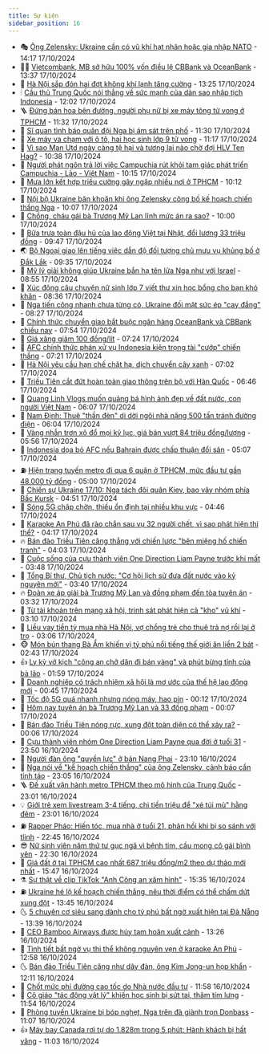 ```yaml
---
title: Sự kiện
sidebar_position: 16
---
```


<!-- dantri-su-kien:START -->
- 🎭 [Ông Zelensky: Ukraine cần có vũ khí hạt nhân hoặc gia nhập NATO](https://dantri.com.vn/the-gioi/ong-zelensky-ukraine-can-co-vu-khi-hat-nhan-hoac-gia-nhap-nato-20241017211356700.htm) - 14:17 17/10/2024
- 👨‍🏫 [Vietcombank, MB sở hữu 100% vốn điều lệ CBBank và OceanBank](https://dantri.com.vn/kinh-doanh/vietcombank-mb-so-huu-100-von-dieu-le-cbbank-va-oceanbank-20241017201630252.htm) - 13:37 17/10/2024
- 🌮 [Hà Nội sắp đón hai đợt không khí lạnh tăng cường](https://dantri.com.vn/xa-hoi/ha-noi-sap-don-hai-dot-khong-khi-lanh-tang-cuong-20241017200816603.htm) - 13:25 17/10/2024
- 🕯 [Cầu thủ Trung Quốc nói thẳng về sức mạnh của dàn sao nhập tịch Indonesia](https://dantri.com.vn/the-thao/cau-thu-trung-quoc-noi-thang-ve-suc-manh-cua-dan-sao-nhap-tich-indonesia-20241017184833931.htm) - 12:02 17/10/2024
- 🪜 [Đứng bán hoa bên đường, người phụ nữ bị xe máy tông tử vong ở TPHCM](https://dantri.com.vn/xa-hoi/dung-ban-hoa-ben-duong-nguoi-phu-nu-bi-xe-may-tong-tu-vong-o-tphcm-20241017173637709.htm) - 11:32 17/10/2024
- 🐘 [Sĩ quan tình báo quân đội Nga bị ám sát trên phố](https://dantri.com.vn/the-gioi/si-quan-tinh-bao-quan-doi-nga-bi-am-sat-tren-pho-20241017182617343.htm) - 11:30 17/10/2024
- 🤔 [Xe máy va chạm với ô tô, hai học sinh lớp 9 tử vong](https://dantri.com.vn/xa-hoi/xe-may-va-cham-voi-o-to-hai-hoc-sinh-lop-9-tu-vong-20241017180835838.htm) - 11:17 17/10/2024
- 🧠 [Vì sao Man Utd ngày càng tệ hại và tương lai nào chờ đợi HLV Ten Hag?](https://dantri.com.vn/the-thao/vi-sao-man-utd-ngay-cang-te-hai-va-tuong-lai-nao-cho-doi-hlv-ten-hag-20241017152252786.htm) - 10:38 17/10/2024
- 📝 [Người phát ngôn trả lời việc Campuchia rút khỏi tam giác phát triển Campuchia - Lào - Việt Nam](https://dantri.com.vn/xa-hoi/nguoi-phat-ngon-tra-loi-viec-campuchia-rut-khoi-tam-giac-phat-trien-campuchia-lao-viet-nam-20241017164859202.htm) - 10:15 17/10/2024
- 🦏 [Mưa lớn kết hợp triều cường gây ngập nhiều nơi ở TPHCM](https://dantri.com.vn/xa-hoi/mua-lon-ket-hop-trieu-cuong-gay-ngap-nhieu-noi-o-tphcm-20241017171220450.htm) - 10:12 17/10/2024
- 🥰 [Nội bộ Ukraine băn khoăn khi ông Zelensky công bố kế hoạch chiến thắng Nga](https://dantri.com.vn/the-gioi/noi-bo-ukraine-ban-khoan-khi-ong-zelensky-cong-bo-ke-hoach-chien-thang-nga-20241017162858568.htm) - 10:07 17/10/2024
- 🤗 [Chồng, cháu gái bà Trương Mỹ Lan lĩnh mức án ra sao?](https://dantri.com.vn/phap-luat/chong-chau-gai-ba-truong-my-lan-linh-muc-an-ra-sao-20240927132657223.htm) - 10:00 17/10/2024
- 🌈 [Bữa trưa toàn đậu hũ của lao động Việt tại Nhật, đổi lương 33 triệu đồng](https://dantri.com.vn/lao-dong-viec-lam/bua-trua-toan-dau-hu-cua-lao-dong-viet-tai-nhat-doi-luong-33-trieu-dong-20241017130554172.htm) - 09:47 17/10/2024
- 🌏 [Bộ Ngoại giao lên tiếng việc dẫn độ đối tượng chủ mưu vụ khủng bố ở Đắk Lắk](https://dantri.com.vn/xa-hoi/bo-ngoai-giao-len-tieng-viec-dan-do-doi-tuong-chu-muu-vu-khung-bo-o-dak-lak-20241017162429471.htm) - 09:35 17/10/2024
- 💄 [Mỹ lý giải không giúp Ukraine bắn hạ tên lửa Nga như với Israel](https://dantri.com.vn/the-gioi/my-ly-giai-khong-giup-ukraine-ban-ha-ten-lua-nga-nhu-voi-israel-20241017152707613.htm) - 08:55 17/10/2024
- 👺 [Xúc động câu chuyện nữ sinh lớp 7 viết thư xin học bổng cho bạn khó khăn](https://dantri.com.vn/giao-duc/xuc-dong-cau-chuyen-nu-sinh-lop-7-viet-thu-xin-hoc-bong-cho-ban-kho-khan-20241017151139255.htm) - 08:36 17/10/2024
- 👹 [Nga tiến công nhanh chưa từng có, Ukraine đối mặt sức ép &quot;cay đắng&quot;](https://dantri.com.vn/the-gioi/nga-tien-cong-nhanh-chua-tung-co-ukraine-doi-mat-suc-ep-cay-dang-20241017151502179.htm) - 08:27 17/10/2024
- 🌊 [Chính thức chuyển giao bắt buộc ngân hàng OceanBank và CBBank chiều nay](https://dantri.com.vn/kinh-doanh/chinh-thuc-chuyen-giao-bat-buoc-ngan-hang-oceanbank-va-cbbank-chieu-nay-20241017144655188.htm) - 07:54 17/10/2024
- 🤠 [Giá xăng giảm 100 đồng/lít](https://dantri.com.vn/kinh-doanh/gia-xang-giam-100-donglit-20241017142337669.htm) - 07:24 17/10/2024
- 🎊 [AFC chính thức phán xử vụ Indonesia kiện trọng tài &quot;cướp&quot; chiến thắng](https://dantri.com.vn/the-thao/afc-chinh-thuc-phan-xu-vu-indonesia-kien-trong-tai-cuop-chien-thang-20241017142117887.htm) - 07:21 17/10/2024
- 🐘 [Hà Nội yêu cầu hạn chế chặt hạ, dịch chuyển cây xanh](https://dantri.com.vn/xa-hoi/ha-noi-yeu-cau-han-che-chat-ha-dich-chuyen-cay-xanh-20241017135819993.htm) - 07:02 17/10/2024
- 💂 [Triều Tiên cắt đứt hoàn toàn giao thông trên bộ với Hàn Quốc](https://dantri.com.vn/the-gioi/trieu-tien-cat-dut-hoan-toan-giao-thong-tren-bo-voi-han-quoc-20241017133842179.htm) - 06:46 17/10/2024
- 👹 [Quang Linh Vlogs muốn quảng bá hình ảnh đẹp về đất nước, con người Việt Nam](https://dantri.com.vn/xa-hoi/quang-linh-vlogs-muon-quang-ba-hinh-anh-dep-ve-dat-nuoc-con-nguoi-viet-nam-20241017124648589.htm) - 06:07 17/10/2024
- 🦒 [Nam Định: Thuê &quot;thần đèn&quot; di dời ngôi nhà nặng 500 tấn tránh đường điện](https://dantri.com.vn/doi-song/nam-dinh-thue-than-den-di-doi-ngoi-nha-nang-500-tan-tranh-duong-dien-20241017122703250.htm) - 06:04 17/10/2024
- 🗽 [Vàng nhẫn trơn xô đổ mọi kỷ lục, giá bán vượt 84 triệu đồng/lượng](https://dantri.com.vn/kinh-doanh/vang-nhan-tron-xo-do-moi-ky-luc-gia-ban-vuot-84-trieu-dongluong-20241017071117901.htm) - 05:56 17/10/2024
- 💄 [Indonesia dọa bỏ AFC nếu Bahrain được chấp thuận đổi sân](https://dantri.com.vn/the-thao/indonesia-doa-bo-afc-neu-bahrain-duoc-chap-thuan-doi-san-20241017120806106.htm) - 05:07 17/10/2024
- ⛽️ [Hiện trạng tuyến metro đi qua 6 quận ở TPHCM, mức đầu tư gần 48.000 tỷ đồng](https://dantri.com.vn/xa-hoi/hien-trang-tuyen-metro-di-qua-6-quan-o-tphcm-muc-dau-tu-gan-48000-ty-dong-20241015184320512.htm) - 05:00 17/10/2024
- 🥷 [Chiến sự Ukraine 17/10: Nga tách đôi quân Kiev, bao vây nhóm phía Bắc Kursk](https://dantri.com.vn/the-gioi/chien-su-ukraine-1710-nga-tach-doi-quan-kiev-bao-vay-nhom-phia-bac-kursk-20241017104512172.htm) - 04:51 17/10/2024
- 🤖 [Sóng 5G chập chờn, thiếu ổn định tại nhiều khu vực](https://dantri.com.vn/suc-manh-so/song-5g-chap-chon-thieu-on-dinh-tai-nhieu-khu-vuc-20241017111617332.htm) - 04:46 17/10/2024
- 🌊 [Karaoke An Phú đã rào chắn sau vụ 32 người chết, vì sao phát hiện thi thể?](https://dantri.com.vn/phap-luat/karaoke-an-phu-da-rao-chan-sau-vu-32-nguoi-chet-vi-sao-phat-hien-thi-the-20241017104826358.htm) - 04:17 17/10/2024
- 🔥 [Bán đảo Triều Tiên căng thẳng với chiến lược &quot;bên miệng hố chiến tranh&quot;](https://dantri.com.vn/the-gioi/ban-dao-trieu-tien-cang-thang-voi-chien-luoc-ben-mieng-ho-chien-tranh-20241017093200896.htm) - 04:03 17/10/2024
- 🦏 [Cuộc sống của cựu thành viên One Direction Liam Payne trước khi mất](https://dantri.com.vn/giai-tri/cuoc-song-cua-cuu-thanh-vien-one-direction-liam-payne-truoc-khi-mat-20241017100403003.htm) - 03:48 17/10/2024
- 🐘 [Tổng Bí thư, Chủ tịch nước: &quot;Cơ hội lịch sử đưa đất nước vào kỷ nguyên mới&quot;](https://dantri.com.vn/xa-hoi/tong-bi-thu-chu-tich-nuoc-co-hoi-lich-su-dua-dat-nuoc-vao-ky-nguyen-moi-20241017090520189.htm) - 03:40 17/10/2024
- 🔥 [Đoàn xe áp giải bà Trương Mỹ Lan và đồng phạm đến tòa tuyên án](https://dantri.com.vn/phap-luat/doan-xe-ap-giai-ba-truong-my-lan-va-dong-pham-den-toa-tuyen-an-20241017091106690.htm) - 03:32 17/10/2024
- 💼 [Từ tài khoản trên mạng xã hội, trinh sát phát hiện cả &quot;kho&quot; vũ khí](https://dantri.com.vn/xa-hoi/tu-tai-khoan-tren-mang-xa-hoi-trinh-sat-phat-hien-ca-kho-vu-khi-20241017094457673.htm) - 03:10 17/10/2024
- 🚀 [Liều vay tiền tỷ mua nhà Hà Nội, vợ chồng trẻ cho thuê trả nợ rồi lại ở trọ](https://dantri.com.vn/doi-song/lieu-vay-tien-ty-mua-nha-ha-noi-vo-chong-tre-cho-thue-tra-no-roi-lai-o-tro-20241013164657216.htm) - 03:06 17/10/2024
- 🐵 [Món bún thang Bà Ẩm khiến vị tỷ phú nổi tiếng thế giới ăn liền 2 bát](https://dantri.com.vn/du-lich/mon-bun-thang-ba-am-khien-vi-ty-phu-noi-tieng-the-gioi-an-lien-2-bat-20241016145522147.htm) - 02:43 17/10/2024
- 👍 [Ly kỳ vở kịch &quot;công an chở dân đi bán vàng&quot; và phút bừng tỉnh của bà lão](https://dantri.com.vn/phap-luat/ly-ky-vo-kich-cong-an-cho-dan-di-ban-vang-va-phut-bung-tinh-cua-ba-lao-20241016221832112.htm) - 01:59 17/10/2024
- 🚦 [Doanh nghiệp có trách nhiệm xã hội là mơ ước của thế hệ lao động mới](https://dantri.com.vn/lao-dong-viec-lam/doanh-nghiep-co-trach-nhiem-xa-hoi-la-mo-uoc-cua-the-he-lao-dong-moi-20241015113407573.htm) - 00:45 17/10/2024
- 🥸 [Tốc độ 5G quá nhanh nhưng nóng máy, hao pin](https://dantri.com.vn/suc-manh-so/toc-do-5g-qua-nhanh-nhung-nong-may-hao-pin-20241016184948115.htm) - 00:12 17/10/2024
- 🥷 [Hôm nay tuyên án bà Trương Mỹ Lan và 33 đồng phạm](https://dantri.com.vn/phap-luat/hom-nay-tuyen-an-ba-truong-my-lan-va-33-dong-pham-20241016204558235.htm) - 00:07 17/10/2024
- 🤡 [Bán đảo Triều Tiên nóng rực, xung đột toàn diện có thể xảy ra?](https://dantri.com.vn/the-gioi/ban-dao-trieu-tien-nong-ruc-xung-dot-toan-dien-co-the-xay-ra-20241017065831826.htm) - 00:06 17/10/2024
- 🥳 [Cựu thành viên nhóm One Direction Liam Payne qua đời ở tuổi 31](https://dantri.com.vn/giai-tri/cuu-thanh-vien-nhom-one-direction-liam-payne-qua-doi-o-tuoi-31-20241017064401958.htm) - 23:50 16/10/2024
- 🤩 [Người đàn ông &quot;quyền lực&quot; ở bản Nang Phai](https://dantri.com.vn/xa-hoi/nguoi-dan-ong-quyen-luc-o-ban-nang-phai-20241016121149858.htm) - 23:10 16/10/2024
- 🎡 [Nga nói về &quot;kế hoạch chiến thắng&quot; của ông Zelensky, cảnh báo cần tỉnh táo](https://dantri.com.vn/the-gioi/nga-noi-ve-ke-hoach-chien-thang-cua-ong-zelensky-canh-bao-can-tinh-tao-20241016193156090.htm) - 23:05 16/10/2024
- 🪜 [Đề xuất vận hành metro TPHCM theo mô hình của Trung Quốc](https://dantri.com.vn/xa-hoi/de-xuat-van-hanh-metro-tphcm-theo-mo-hinh-cua-trung-quoc-20241016210026161.htm) - 23:01 16/10/2024
- 💡 [Giới trẻ xem livestream 3-4 tiếng, chi tiền triệu để &quot;xé túi mù&quot; hằng đêm](https://dantri.com.vn/doi-song/gioi-tre-xem-livestream-3-4-tieng-chi-tien-trieu-de-xe-tui-mu-hang-dem-20241016162207899.htm) - 23:01 16/10/2024
- ⛽️ [Rapper Pháo: Hiến tóc, mua nhà ở tuổi 21, phản hồi khi bị so sánh với tlinh](https://dantri.com.vn/giai-tri/rapper-phao-hien-toc-mua-nha-o-tuoi-21-phan-hoi-khi-bi-so-sanh-voi-tlinh-20241016092515150.htm) - 22:45 16/10/2024
- 😎 [Nữ sinh viên năm thứ tư gục ngã vì bệnh tim, cầu mong cô gái  bình yên](https://dantri.com.vn/tam-long-nhan-ai/nu-sinh-vien-nam-thu-tu-guc-nga-vi-benh-tim-cau-mong-co-gai-binh-yen-20241015154144720.htm) - 22:30 16/10/2024
- 🗽 [Giá đất ở tại TPHCM cao nhất 687 triệu đồng/m2 theo dự thảo mới nhất](https://dantri.com.vn/bat-dong-san/gia-dat-o-tai-tphcm-cao-nhat-687-trieu-dongm2-theo-du-thao-moi-nhat-20241016212440163.htm) - 15:47 16/10/2024
- ⚗️ [Sự thật về clip TikTok &quot;Anh Công an xăm hình&quot;](https://dantri.com.vn/xa-hoi/su-that-ve-clip-tiktok-anh-cong-an-xam-hinh-20241016221913824.htm) - 15:35 16/10/2024
- ⛽️ [Ukraine hé lộ kế hoạch chiến thắng, nêu thời điểm có thể chấm dứt xung đột](https://dantri.com.vn/the-gioi/ukraine-he-lo-ke-hoach-chien-thang-neu-thoi-diem-co-the-cham-dut-xung-dot-20241016195511801.htm) - 13:45 16/10/2024
- 🌜 [5 chuyên cơ siêu sang dành cho tỷ phú bất ngờ xuất hiện tại Đà Nẵng](https://dantri.com.vn/xa-hoi/5-chuyen-co-sieu-sang-danh-cho-ty-phu-bat-ngo-xuat-hien-tai-da-nang-20241016192240357.htm) - 13:39 16/10/2024
- 🦩 [CEO Bamboo Airways được hủy tạm hoãn xuất cảnh](https://dantri.com.vn/kinh-doanh/ceo-bamboo-airways-duoc-huy-tam-hoan-xuat-canh-20241016200258125.htm) - 13:26 16/10/2024
- 🦒 [Tình tiết bất ngờ vụ thi thể không nguyên vẹn ở karaoke An Phú](https://dantri.com.vn/phap-luat/tinh-tiet-bat-ngo-vu-thi-the-khong-nguyen-ven-o-karaoke-an-phu-20241016193608592.htm) - 12:58 16/10/2024
- 🌜 [Bán đảo Triều Tiên căng như dây đàn, ông Kim Jong-un họp khẩn](https://dantri.com.vn/the-gioi/ban-dao-trieu-tien-cang-nhu-day-dan-ong-kim-jong-un-hop-khan-20241016182442042.htm) - 12:11 16/10/2024
- 🐎 [Chốt mức phí đường cao tốc do Nhà nước đầu tư](https://dantri.com.vn/xa-hoi/chot-muc-phi-duong-cao-toc-do-nha-nuoc-dau-tu-20241016173529195.htm) - 11:58 16/10/2024
- 🌋 [Cô giáo &quot;tác động vật lý&quot; khiến học sinh bị sứt tai, thâm tím lưng](https://dantri.com.vn/giao-duc/co-giao-tac-dong-vat-ly-khien-hoc-sinh-bi-sut-tai-tham-tim-lung-20241016183203075.htm) - 11:54 16/10/2024
- 🧰 [Phòng tuyến Ukraine bị bóp nghẹt, Nga trên đà giành trọn Donbass](https://dantri.com.vn/the-gioi/phong-tuyen-ukraine-bi-bop-nghet-nga-tren-da-gianh-tron-donbass-20241016080753306.htm) - 11:07 16/10/2024
- 👍 [Máy bay Canada rơi tự do 1.828m trong 5 phút: Hành khách bị hất văng](https://dantri.com.vn/the-gioi/may-bay-canada-roi-tu-do-1828m-trong-5-phut-hanh-khach-bi-hat-vang-20241016172414466.htm) - 11:03 16/10/2024<!-- dantri-su-kien:END -->
